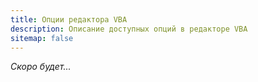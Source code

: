 ```yaml
---
title: Опции редактора VBA
description: Описание доступных опций в редакторе VBA
sitemap: false
---
```

*Скоро будет...*
